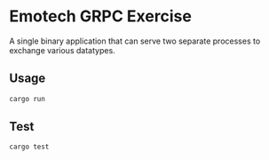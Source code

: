 # Emotech GRPC Exercise

A single binary application that can serve two separate processes to
exchange various datatypes.

## Usage

```sh
cargo run
```

## Test

```sh
cargo test
```
